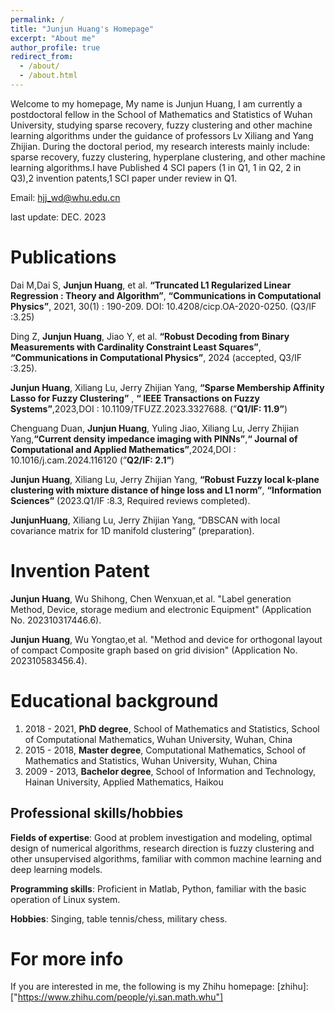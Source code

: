 ```yaml
---
permalink: /
title: "Junjun Huang's Homepage"
excerpt: "About me"
author_profile: true
redirect_from: 
  - /about/
  - /about.html
---
```


Welcome to my homepage, My name is Junjun Huang, I am currently a postdoctoral fellow in the School of Mathematics and Statistics of Wuhan University, studying sparse recovery, fuzzy clustering and other machine learning algorithms under the guidance of professors Lv Xiliang and Yang Zhijian. During the doctoral period, my research interests mainly include: sparse recovery, fuzzy clustering, hyperplane clustering, and other machine learning algorithms.I have Published 4 SCI papers (1 in Q1, 1 in Q2, 2 in Q3),2 invention patents,1 SCI paper under review in Q1.


Email: <hjj_wd@whu.edu.cn>


last update: DEC. 2023

# Publications
Dai M,Dai S, **Junjun Huang**, et al. **“Truncated L1 Regularized Linear Regression : Theory and Algorithm”**, **“Communications in Computational Physics”**, 2021, 30(1) : 190-209. DOI: 10.4208/cicp.OA-2020-0250.  (Q3/IF :3.25)

Ding Z, **Junjun Huang**, Jiao Y, et al. **“Robust Decoding from Binary Measurements with Cardinality Constraint Least Squares”**, **“Communications in Computational Physics”**, 2024 (accepted,  Q3/IF :3.25). 

**Junjun Huang**, Xiliang Lu, Jerry Zhijian Yang, **“Sparse Membership Affinity Lasso for Fuzzy Clustering”** , **“ IEEE Transactions on Fuzzy Systems”**,2023,DOI : 10.1109/TFUZZ.2023.3327688. (”**Q1/IF: 11.9”**)

Chenguang Duan, **Junjun Huang**, Yuling Jiao, Xiliang Lu, Jerry Zhijian Yang,**“Current density impedance imaging with PINNs”**,**“ Journal of Computational and Applied Mathematics”**,2024,DOI : 10.1016/j.cam.2024.116120 (”**Q2/IF: 2.1”**)

**Junjun Huang**, Xiliang Lu, Jerry Zhijian Yang, **“Robust Fuzzy local k-plane clustering with mixture distance of hinge loss and L1 norm”**, **“Information Sciences”** (2023.Q1/IF :8.3, Required reviews completed).

**JunjunHuang**, Xiliang Lu, Jerry Zhijian Yang, “DBSCAN with local covariance matrix for 1D manifold clustering” (preparation).

# Invention Patent
**Junjun Huang**, Wu Shihong, Chen Wenxuan,et al. "Label generation Method, Device, storage medium and electronic Equipment" (Application No. 202310317446.6).

**Junjun Huang**, Wu Yongtao,et al. "Method and device for orthogonal layout of compact Composite graph based on grid division" (Application No. 202310583456.4).

# Educational background
  1. 2018 - 2021, **PhD degree**, School of Mathematics and Statistics, School of Computational Mathematics, Wuhan University, Wuhan, China
  2. 2015 - 2018, **Master degree**, Computational Mathematics, School of Mathematics and Statistics, Wuhan University, Wuhan, China
  3. 2009 - 2013, **Bachelor degree**, School of Information and Technology, Hainan University, Applied Mathematics, Haikou 
  
## Professional skills/hobbies
   **Fields of expertise**: Good at problem investigation and modeling, optimal design of numerical algorithms, research direction is fuzzy clustering and other unsupervised algorithms, familiar with common machine learning and deep learning models.
   
   **Programming skills**: Proficient in Matlab, Python, familiar with the basic operation of Linux system.
   
   **Hobbies**: Singing, table tennis/chess, military chess.

# For more info
  If you are interested in me, the following is my Zhihu homepage: 
  [zhihu]: ["https://www.zhihu.com/people/yi.san.math.whu"]
  
